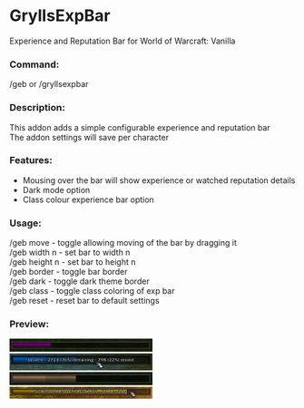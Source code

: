 # GryllsExpBar
Experience and Reputation Bar for World of Warcraft: Vanilla

### Command:
/geb or /gryllsexpbar

### Description:
This addon adds a simple configurable experience and reputation bar<br>
The addon settings will save per character<br>

### Features:
- Mousing over the bar will show experience or watched reputation details
- Dark mode option
- Class colour experience bar option

### Usage:
/geb move - toggle allowing moving of the bar by dragging it<br>
/geb width n - set bar to width n<br>
/geb height n - set bar to height n<br>
/geb border - toggle bar border<br>
/geb dark - toggle dark theme border<br>
/geb class - toggle class coloring of exp bar<br>
/geb reset - reset bar to default settings<br>

### Preview:
<img src="https://raw.githubusercontent.com/GryllsAddons/AddonPreviews/main/GryllsExpBar/GEB4.png" width=50% height=50%/>
<img src="https://raw.githubusercontent.com/GryllsAddons/AddonPreviews/main/GryllsExpBar/GEB2.png" width=50% height=50%/>
<img src="https://raw.githubusercontent.com/GryllsAddons/AddonPreviews/main/GryllsExpBar/GEB1.png" width=50% height=50%/>
<img src="https://raw.githubusercontent.com/GryllsAddons/AddonPreviews/main/GryllsExpBar/GEB3.png" width=50% height=50%/>
